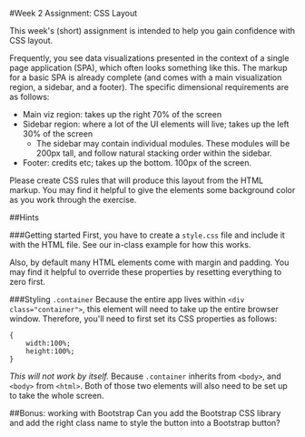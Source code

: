 #Week 2 Assignment: CSS Layout

This week's (short) assignment is intended to help you gain confidence with CSS layout. 

Frequently, you see data visualizations presented in the context of a single page application (SPA), which often looks something like this. The markup for a basic SPA is already complete (and comes with a main visualization region, a sidebar, and a footer). The specific dimensional requirements are as follows:

- Main viz region: takes up the right 70% of the screen
- Sidebar region: where a lot of the UI elements will live; takes up the left 30% of the screen
  - The sidebar may contain individual modules. These modules will be 200px tall, and follow natural stacking order within the sidebar.
- Footer: credits etc; takes up the bottom. 100px of the screen.

Please create CSS rules that will produce this layout from the HTML markup. You may find it helpful to give the elements some background color as you work through the exercise.

##Hints

###Getting started
First, you have to create a `style.css` file and include it with the HTML file. See our in-class example for how this works.

Also, by default many HTML elements come with margin and padding. You may find it helpful to override these properties by resetting everything to zero first.

###Styling `.container`
Because the entire app lives within `<div class="container">`, this element will need to take up the entire browser window. Therefore, you'll need to first set its CSS properties as follows:
```
{
	width:100%;
	height:100%;
}
```

*This will not work by itself.* Because `.container` inherits from `<body>`, and `<body>` from `<html>`. Both of those two elements will also need to be set up to take the whole screen.

##Bonus: working with Bootstrap
Can you add the Bootstrap CSS library and add the right class name to style the button into a Bootstrap button?

